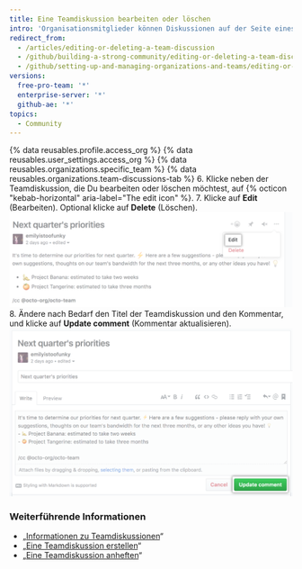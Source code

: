 ```yaml
---
title: Eine Teamdiskussion bearbeiten oder löschen
intro: 'Organisationsmitglieder können Diskussionen auf der Seite eines Teams bearbeiten oder löschen. Wenn Du ein Organisationsmitglied bist, kannst Du eine Diskussion bearbeiten oder löschen.'
redirect_from:
  - /articles/editing-or-deleting-a-team-discussion
  - /github/building-a-strong-community/editing-or-deleting-a-team-discussion
  - /github/setting-up-and-managing-organizations-and-teams/editing-or-deleting-a-team-discussion
versions:
  free-pro-team: '*'
  enterprise-server: '*'
  github-ae: '*'
topics:
  - Community
---
```


{% data reusables.profile.access_org %}
{% data reusables.user_settings.access_org %}
{% data reusables.organizations.specific_team %}
{% data reusables.organizations.team-discussions-tab %}
6. Klicke neben der Teamdiskussion, die Du bearbeiten oder löschen möchtest, auf {% octicon "kebab-horizontal" aria-label="The edit icon" %}.
7. Klicke auf **Edit** (Bearbeiten). Optional klicke auf **Delete** (Löschen). ![Schaltfläche „Edit team discussion" (Bearbeiten der Teamdiskussion)](/assets/images/help/projects/edit-team-discussions-button.png)
8. Ändere nach Bedarf den Titel der Teamdiskussion und den Kommentar, und klicke auf **Update comment** (Kommentar aktualisieren). ![Schaltfläche „Update comment“ (Kommentar aktualisieren)](/assets/images/help/projects/update-comment-button.png)

### Weiterführende Informationen

  - „[Informationen zu Teamdiskussionen](/organizations/collaborating-with-your-team/about-team-discussions)“
  - „[Eine Teamdiskussion erstellen](/organizations/collaborating-with-your-team/creating-a-team-discussion)“
  - „[Eine Teamdiskussion anheften](/organizations/collaborating-with-your-team/pinning-a-team-discussion)“
